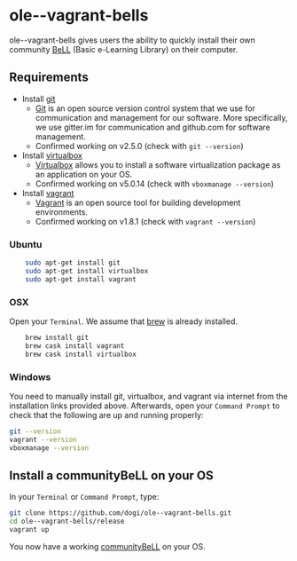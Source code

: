 # ole--vagrant-bells

ole--vagrant-bells gives users the ability to quickly install their own community [BeLL](https://github.com/open-learning-exchange/BeLL-Apps) (Basic e-Learning Library) on their computer. 

## Requirements
- Install [git](https://git-scm.com/downloads)
  - [Git](https://git-scm.com) is an open source version control system that we use for communication and management for our software. More specifically, we use gitter.im for communication and github.com for software management.
  - Confirmed working on v2.5.0 (check with `git --version`)
- Install [virtualbox](https://www.virtualbox.org/wiki/Downloads)
  - [Virtualbox](https://www.virtualbox.org) allows you to install a software virtualization package as an application on your OS. 
  - Confirmed working on v5.0.14 (check with `vboxmanage --version`)
- Install [vagrant](https://www.vagrantup.com/downloads.html)
  - [Vagrant](https://www.vagrantup.com) is an open source tool for building development environments. 
  - Confirmed working on v1.8.1 (check with `vagrant --version`)
 
### Ubuntu
```sh
    sudo apt-get install git
    sudo apt-get install virtualbox
    sudo apt-get install vagrant
```

### OSX
Open your `Terminal`. We assume that [brew](http://brew.sh/) is already installed.
```sh
    brew install git 
    brew cask install vagrant
    brew cask install virtualbox
```

### Windows
You need to manually install git, virtualbox, and vagrant via internet from the installation links provided above. Afterwards, open your `Command Prompt` to check that the following are up and running properly:
```sh
git --version
vagrant --version
vboxmanage --version  
```

## Install a communityBeLL on your OS
In your `Terminal` or `Command Prompt`, type:
```sh
git clone https://github.com/dogi/ole--vagrant-bells.git
cd ole--vagrant-bells/release
vagrant up
```

You now have a working [communityBeLL](http://127.0.0.1:5985/apps/_design/bell/MyApp/index.html) on your OS.
